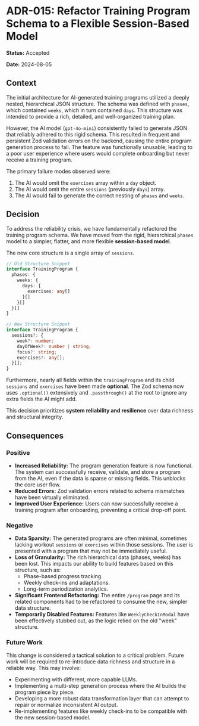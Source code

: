 # ADR-015: Refactor Training Program Schema to a Flexible Session-Based Model

**Status:** Accepted

**Date:** 2024-08-05

## Context

The initial architecture for AI-generated training programs utilized a deeply nested, hierarchical JSON structure. The schema was defined with `phases`, which contained `weeks`, which in turn contained `days`. This structure was intended to provide a rich, detailed, and well-organized training plan.

However, the AI model (`gpt-4o-mini`) consistently failed to generate JSON that reliably adhered to this rigid schema. This resulted in frequent and persistent Zod validation errors on the backend, causing the entire program generation process to fail. The feature was functionally unusable, leading to a poor user experience where users would complete onboarding but never receive a training program.

The primary failure modes observed were:
1.  The AI would omit the `exercises` array within a `day` object.
2.  The AI would omit the entire `sessions` (previously `days`) array.
3.  The AI would fail to generate the correct nesting of `phases` and `weeks`.

## Decision

To address the reliability crisis, we have fundamentally refactored the training program schema. We have moved from the rigid, hierarchical `phases` model to a simpler, flatter, and more flexible **session-based model**.

The new core structure is a single array of `sessions`.

```typescript
// Old Structure Snippet
interface TrainingProgram {
  phases: {
    weeks: {
      days: {
        exercises: any[]
      }[]
    }[]
  }[]
}

// New Structure Snippet
interface TrainingProgram {
  sessions?: {
    week?: number;
    dayOfWeek?: number | string;
    focus?: string;
    exercises?: any[];
  }[];
}
```

Furthermore, nearly all fields within the `trainingProgram` and its child `sessions` and `exercises` have been made **optional**. The Zod schema now uses `.optional()` extensively and `.passthrough()` at the root to ignore any extra fields the AI might add.

This decision prioritizes **system reliability and resilience** over data richness and structural integrity.

## Consequences

### Positive

*   **Increased Reliability:** The program generation feature is now functional. The system can successfully receive, validate, and store a program from the AI, even if the data is sparse or missing fields. This unblocks the core user flow.
*   **Reduced Errors:** Zod validation errors related to schema mismatches have been virtually eliminated.
*   **Improved User Experience:** Users can now successfully receive a training program after onboarding, preventing a critical drop-off point.

### Negative

*   **Data Sparsity:** The generated programs are often minimal, sometimes lacking workout `sessions` or `exercises` within those sessions. The user is presented with a program that may not be immediately useful.
*   **Loss of Granularity:** The rich hierarchical data (phases, weeks) has been lost. This impacts our ability to build features based on this structure, such as:
    *   Phase-based progress tracking.
    *   Weekly check-ins and adaptations.
    *   Long-term periodization analytics.
*   **Significant Frontend Refactoring:** The entire `/program` page and its related components had to be refactored to consume the new, simpler data structure.
*   **Temporarily Disabled Features:** Features like `WeeklyCheckInModal` have been effectively stubbed out, as the logic relied on the old "week" structure.

### Future Work

This change is considered a tactical solution to a critical problem. Future work will be required to re-introduce data richness and structure in a reliable way. This may involve:
*   Experimenting with different, more capable LLMs.
*   Implementing a multi-step generation process where the AI builds the program piece by piece.
*   Developing a more robust data transformation layer that can attempt to repair or normalize inconsistent AI output.
*   Re-implementing features like weekly check-ins to be compatible with the new session-based model.
